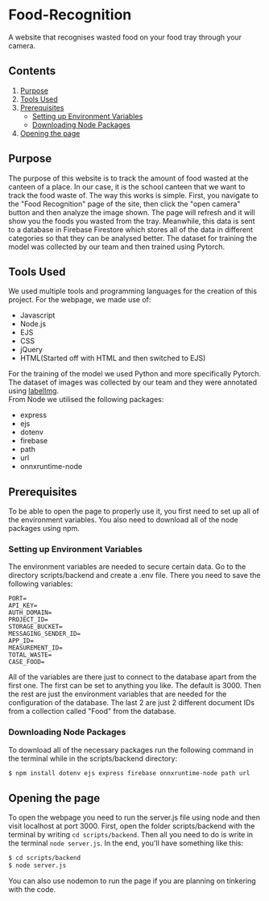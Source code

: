 # Food-Recognition
A website that recognises wasted food on your food tray through your camera.

## Contents
1. [Purpose](#purpose)
2. [Tools Used](#tools-used)
3. [Prerequisites](#prerequisites)
   - [Setting up Environment Variables](#setting-up-environment-variables)
   - [Downloading Node Packages](#downloading-node-packages)
4. [Opening the page](#opening-the-page)

## Purpose
The purpose of this website is to track the amount of food wasted at the canteen of a place. In our case, it is the school canteen that we want to track the food waste of. The way this works is simple. First, you navigate to the "Food Recognition" page of the site, then click the "open camera" button and then analyze the image shown. The page will refresh and it will show you the foods you wasted from the tray. Meanwhile, this data is sent to a database in Firebase Firestore which stores all of the data in different categories so that they can be analysed better. The dataset for training the model was collected by our team and then trained using Pytorch.

## Tools Used
We used multiple tools and programming languages for the creation of this project.
For the webpage, we made use of:
- Javascript
- Node.js
- EJS
- CSS
- jQuery
- HTML(Started off with HTML and then switched to EJS)

For the training of the model we used Python and more specifically Pytorch. The dataset of images was collected by our team and they were annotated using [labelImg](https://github.com/HumanSignal/labelImg#). <br>
From Node we utilised the following packages:
- express
- ejs
- dotenv
- firebase
- path
- url
- onnxruntime-node


## Prerequisites
To be able to open the page to properly use it, you first need to set up all of the environment variables. You also need to download all of the node packages using npm.

### Setting up Environment Variables
The environment variables are needed to secure certain data. Go to the directory scripts/backend and create a .env file. There you need to save the following variables:
```
PORT=
API_KEY=
AUTH_DOMAIN=
PROJECT_ID=
STORAGE_BUCKET=
MESSAGING_SENDER_ID=
APP_ID=
MEASUREMENT_ID=
TOTAL_WASTE=
CASE_FOOD=
```
All of the variables are there just to connect to the database apart from the first one. The first can be set to anything you like. The default is 3000. Then the rest are just the environment variables that are needed for the configuration of the database. The last 2 are just 2 different document IDs from a collection called "Food" from the database.

### Downloading Node Packages
To download all of the necessary packages run the following command in the terminal while in the scripts/backend directory:
```bash
$ npm install dotenv ejs express firebase onnxruntime-node path url
```

## Opening the page
To open the webpage you need to run the server.js file using node and then visit localhost at port 3000. First, open the folder scripts/backend with the terminal by writing `cd scripts/backend`. Then all you need to do is write in the terminal `node server.js`. In the end, you'll have something like this:
```bash
$ cd scripts/backend
$ node server.js
```
You can also use nodemon to run the page if you are planning on tinkering with the code.
